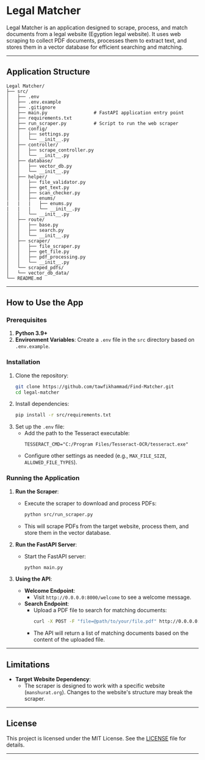# Legal Matcher

Legal Matcher is an application designed to scrape, process, and match documents from a legal website (Egyption legal website). It uses web scraping to collect PDF documents, processes them to extract text, and stores them in a vector database for efficient searching and matching.

---

## Application Structure

```
Legal Matcher/
├── src/
│   ├── .env                    
│   ├── .env.example            
│   ├── .gitignore              
│   ├── main.py                 # FastAPI application entry point
│   ├── requirements.txt        
│   ├── run_scraper.py          # Script to run the web scraper
│   ├── config/
│   │   ├── settings.py         
│   │   └── __init__.py         
│   ├── controller/
│   │   ├── scrape_controller.py
│   │   └── __init__.py         
│   ├── database/
│   │   ├── vector_db.py        
│   │   └── __init__.py         
│   ├── helper/
│   │   ├── file_validator.py   
│   │   ├── get_text.py         
│   │   ├── scan_checker.py     
│   │   ├── enums/
|   |   |   ├── enums.py
|   |   |   └── __init__.py
│   │   └── __init__.py         
│   ├── route/
│   │   ├── base.py             
│   │   ├── search.py           
│   │   └── __init__.py         
│   ├── scraper/
│   │   ├── file_scraper.py    
│   │   ├── get_file.py         
│   │   ├── pdf_processing.py   
│   │   └── __init__.py         
│   └── scraped_pdfs/           
│   └── vector_db_data/         
└── README.md                   
```

---

## How to Use the App

### Prerequisites
1. **Python 3.9+**
2. **Environment Variables**: Create a `.env` file in the `src` directory based on `.env.example`.

### Installation
1. Clone the repository:
   ```bash
   git clone https://github.com/tawfikhammad/Find-Matcher.git
   cd legal-matcher
   ```
2. Install dependencies:
   ```bash
   pip install -r src/requirements.txt
   ```
3. Set up the `.env` file:
   - Add the path to the Tesseract executable:
     ```plaintext
     TESSERACT_CMD="C:/Program Files/Tesseract-OCR/tesseract.exe"
     ```
   - Configure other settings as needed (e.g., `MAX_FILE_SIZE`, `ALLOWED_FILE_TYPES`).

### Running the Application
1. **Run the Scraper**:
   - Execute the scraper to download and process PDFs:
     ```bash
     python src/run_scraper.py
     ```
   - This will scrape PDFs from the target website, process them, and store them in the vector database.

2. **Run the FastAPI Server**:
   - Start the FastAPI server:
     ```bash
     python main.py
     ```

3. **Using the API**:
   - **Welcome Endpoint**:
     - Visit `http://0.0.0.0:8000/welcome` to see a welcome message.
   - **Search Endpoint**:
     - Upload a PDF file to search for matching documents:
       ```bash
       curl -X POST -F "file=@path/to/your/file.pdf" http://0.0.0.0:8000/matcher/search
       ```
     - The API will return a list of matching documents based on the content of the uploaded file.

---

## Limitations

* **Target Website Dependency**:
   - The scraper is designed to work with a specific website (`manshurat.org`). Changes to the website's structure may break the scraper.


---

## License
This project is licensed under the MIT License. See the [LICENSE](LICENSE) file for details.

---